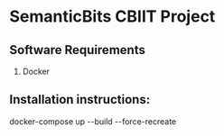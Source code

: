 # SemanticBits CBIIT Project

Software Requirements
---------------------

1) Docker

Installation instructions:
--------------------------

docker-compose up --build --force-recreate
